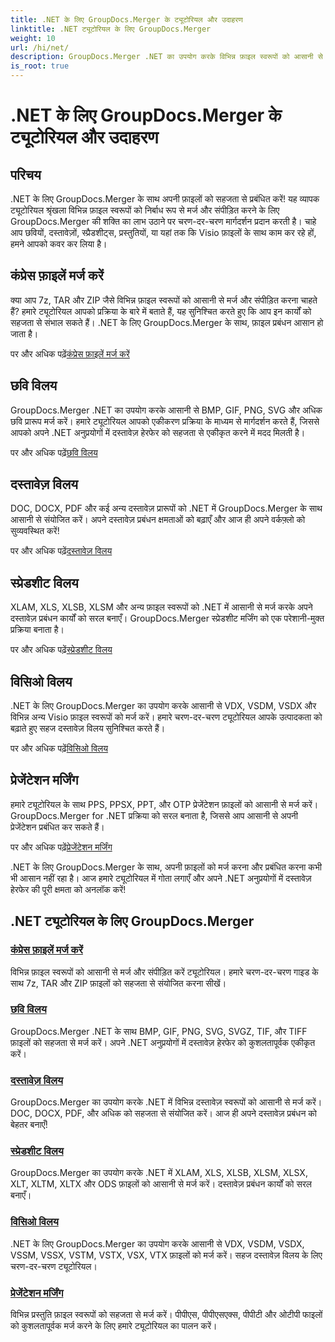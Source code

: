 ```yaml
---
title: .NET के लिए GroupDocs.Merger के ट्यूटोरियल और उदाहरण
linktitle: .NET ट्यूटोरियल के लिए GroupDocs.Merger
weight: 10
url: /hi/net/
description: GroupDocs.Merger .NET का उपयोग करके विभिन्न फ़ाइल स्वरूपों को आसानी से मर्ज और संपीड़ित करें। छवियों, दस्तावेज़ों और बहुत कुछ को मर्ज करने पर चरण-दर-चरण ट्यूटोरियल सीखें!
is_root: true
---
```


# .NET के लिए GroupDocs.Merger के ट्यूटोरियल और उदाहरण

## परिचय

.NET के लिए GroupDocs.Merger के साथ अपनी फ़ाइलों को सहजता से प्रबंधित करें! यह व्यापक ट्यूटोरियल श्रृंखला विभिन्न फ़ाइल स्वरूपों को निर्बाध रूप से मर्ज और संपीड़ित करने के लिए GroupDocs.Merger की शक्ति का लाभ उठाने पर चरण-दर-चरण मार्गदर्शन प्रदान करती है। चाहे आप छवियों, दस्तावेज़ों, स्प्रैडशीट्स, प्रस्तुतियों, या यहां तक कि Visio फ़ाइलों के साथ काम कर रहे हों, हमने आपको कवर कर लिया है।

## कंप्रेस फ़ाइलें मर्ज करें
क्या आप 7z, TAR और ZIP जैसे विभिन्न फ़ाइल स्वरूपों को आसानी से मर्ज और संपीड़ित करना चाहते हैं? हमारे ट्यूटोरियल आपको प्रक्रिया के बारे में बताते हैं, यह सुनिश्चित करते हुए कि आप इन कार्यों को सहजता से संभाल सकते हैं। .NET के लिए GroupDocs.Merger के साथ, फ़ाइल प्रबंधन आसान हो जाता है।

 पर और अधिक पढ़ें[कंप्रेस फ़ाइलें मर्ज करें](./merge-compress-files/)

## छवि विलय
GroupDocs.Merger .NET का उपयोग करके आसानी से BMP, GIF, PNG, SVG और अधिक छवि प्रारूप मर्ज करें। हमारे ट्यूटोरियल आपको एकीकरण प्रक्रिया के माध्यम से मार्गदर्शन करते हैं, जिससे आपको अपने .NET अनुप्रयोगों में दस्तावेज़ हेरफेर को सहजता से एकीकृत करने में मदद मिलती है।

 पर और अधिक पढ़ें[छवि विलय](./image-merging/)

## दस्तावेज़ विलय
DOC, DOCX, PDF और कई अन्य दस्तावेज़ प्रारूपों को .NET में GroupDocs.Merger के साथ आसानी से संयोजित करें। अपने दस्तावेज़ प्रबंधन क्षमताओं को बढ़ाएँ और आज ही अपने वर्कफ़्लो को सुव्यवस्थित करें!

 पर और अधिक पढ़ें[दस्तावेज़ विलय](./document-merging/)

## स्प्रेडशीट विलय
XLAM, XLS, XLSB, XLSM और अन्य फ़ाइल स्वरूपों को .NET में आसानी से मर्ज करके अपने दस्तावेज़ प्रबंधन कार्यों को सरल बनाएँ। GroupDocs.Merger स्प्रेडशीट मर्जिंग को एक परेशानी-मुक्त प्रक्रिया बनाता है।

 पर और अधिक पढ़ें[स्प्रेडशीट विलय](./spreadsheet-merging/)

## विसिओ विलय
.NET के लिए GroupDocs.Merger का उपयोग करके आसानी से VDX, VSDM, VSDX और विभिन्न अन्य Visio फ़ाइल स्वरूपों को मर्ज करें। हमारे चरण-दर-चरण ट्यूटोरियल आपके उत्पादकता को बढ़ाते हुए सहज दस्तावेज़ विलय सुनिश्चित करते हैं।

 पर और अधिक पढ़ें[विसिओ विलय](./visio-merging/)

## प्रेजेंटेशन मर्जिंग
हमारे ट्यूटोरियल के साथ PPS, PPSX, PPT, और OTP प्रेजेंटेशन फ़ाइलों को आसानी से मर्ज करें। GroupDocs.Merger for .NET प्रक्रिया को सरल बनाता है, जिससे आप आसानी से अपनी प्रेजेंटेशन प्रबंधित कर सकते हैं।

 पर और अधिक पढ़ें[प्रेजेंटेशन मर्जिंग](./presentation-merging/)

.NET के लिए GroupDocs.Merger के साथ, अपनी फ़ाइलों को मर्ज करना और प्रबंधित करना कभी भी आसान नहीं रहा है। आज हमारे ट्यूटोरियल में गोता लगाएँ और अपने .NET अनुप्रयोगों में दस्तावेज़ हेरफेर की पूरी क्षमता को अनलॉक करें!
## .NET ट्यूटोरियल के लिए GroupDocs.Merger
### [कंप्रेस फ़ाइलें मर्ज करें](./merge-compress-files/)
विभिन्न फ़ाइल स्वरूपों को आसानी से मर्ज और संपीड़ित करें ट्यूटोरियल। हमारे चरण-दर-चरण गाइड के साथ 7z, TAR और ZIP फ़ाइलों को सहजता से संयोजित करना सीखें।
### [छवि विलय](./image-merging/)
GroupDocs.Merger .NET के साथ BMP, GIF, PNG, SVG, SVGZ, TIF, और TIFF फ़ाइलों को सहजता से मर्ज करें। अपने .NET अनुप्रयोगों में दस्तावेज़ हेरफेर को कुशलतापूर्वक एकीकृत करें।
### [दस्तावेज़ विलय](./document-merging/)
GroupDocs.Merger का उपयोग करके .NET में विभिन्न दस्तावेज़ स्वरूपों को आसानी से मर्ज करें। DOC, DOCX, PDF, और अधिक को सहजता से संयोजित करें। आज ही अपने दस्तावेज़ प्रबंधन को बेहतर बनाएँ!
### [स्प्रेडशीट विलय](./spreadsheet-merging/)
GroupDocs.Merger का उपयोग करके .NET में XLAM, XLS, XLSB, XLSM, XLSX, XLT, XLTM, XLTX और ODS फ़ाइलों को आसानी से मर्ज करें। दस्तावेज़ प्रबंधन कार्यों को सरल बनाएँ।
### [विसिओ विलय](./visio-merging/)
.NET के लिए GroupDocs.Merger का उपयोग करके आसानी से VDX, VSDM, VSDX, VSSM, VSSX, VSTM, VSTX, VSX, VTX फ़ाइलों को मर्ज करें। सहज दस्तावेज़ विलय के लिए चरण-दर-चरण ट्यूटोरियल।
### [प्रेजेंटेशन मर्जिंग](./presentation-merging/)
विभिन्न प्रस्तुति फ़ाइल स्वरूपों को सहजता से मर्ज करें। पीपीएस, पीपीएसएक्स, पीपीटी और ओटीपी फाइलों को कुशलतापूर्वक मर्ज करने के लिए हमारे ट्यूटोरियल का पालन करें।